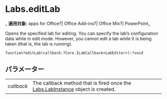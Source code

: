 
# Labs.editLab

 _ **適用対象:** apps for Office?| Office Add-ins?| Office Mix?| PowerPoint_

Opens the specified lab for editing. You can specify the lab’s configuration data while in edit mode. However, you cannot edit a lab while it is being taken (that is, the lab is running).

```
function?editLab(callback:?Core.ILabCallback<LabEditor>):?void
```


## パラメーター


|||
|:-----|:-----|
| _callback_|The callback method that is fired once the [Labs.LabInstance](../../../reference/office-mix/labs.labinstance.md) object is created.|
